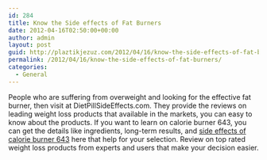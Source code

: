 ```yaml
---
id: 284
title: Know the Side effects of Fat Burners
date: 2012-04-16T02:50:00+00:00
author: admin
layout: post
guid: http://plaztikjezuz.com/2012/04/16/know-the-side-effects-of-fat-burners/
permalink: /2012/04/16/know-the-side-effects-of-fat-burners/
categories:
  - General
---
```

People who are suffering from overweight and looking for the effective fat burner, then visit at DietPillSideEffects.com. They provide the reviews on leading weight loss products that available in the markets, you can easy to know about the products. If you want to learn on calorie burner 643, you can get the details like ingredients, long-term results, and [side effects of calorie burner 643](http://www.dietpillsideeffects.com/calorie-burner-643/) here that help for your selection. Review on top rated weight loss products from experts and users that make your decision easier.